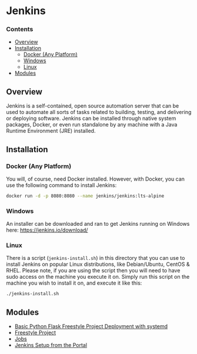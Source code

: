 # Jenkins
<!--TOC_START-->
### Contents
- [Overview](#overview)
- [Installation](#installation)
	- [Docker (Any Platform)](#docker-any-platform)
	- [Windows](#windows)
	- [Linux](#linux)
- [Modules](#modules)

<!--TOC_END-->
## Overview
Jenkins is a self-contained, open source automation server that can be used to automate all sorts of tasks related to building, testing, and delivering or deploying software.
Jenkins can be installed through native system packages, Docker, or even run standalone by any machine with a Java Runtime Environment (JRE) installed.

## Installation
### Docker (Any Platform)
You will, of course, need Docker installed. However, with Docker, you can use the following command to install Jenkins:
```bash
docker run -d -p 8080:8080 --name jenkins/jenkins:lts-alpine
```
### Windows
An installer can be downloaded and ran to get Jenkins running on Windows here: https://jenkins.io/download/
### Linux
There is a script (`jenkins-install.sh`) in this directory that you can use to install Jenkins on popular Linux distributions, like Debian/Ubuntu, CentOS & RHEL.
Please note, if you are using the script then you will need to have sudo access on the machine you execute it on.
Simply run this script on the machine you wish to install it on, and execute it like this:
```bash
./jenkins-install.sh
```
































<!--MODULES_START-->
## Modules
- [Basic Python Flask Freestyle Project Deployment with systemd](./modules/basic-python-flask-freestyle-project-deployment-with-systemd)
- [Freestyle Project](./modules/freestyle-project)
- [Jobs](./modules/jobs)
- [Jenkins Setup from the Portal](./modules/web-setup)
<!--MODULES_END-->
